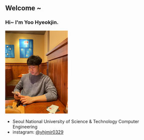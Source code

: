 ## Welcome ~
 
<h3>Hi~ I'm Yoo Hyeokjin. </h3>
<img src="/profileImg.jpg" alt="profileImg" width="200px" />  

- Seoul National University of Science & Technology Computer Engineering  
- instagram: [@yhjmir0329](https://www.instagram.com/yhjmir0329/)
